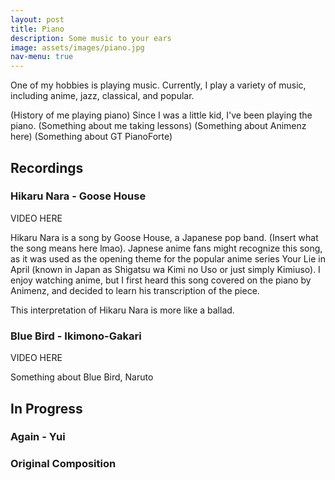 ```yaml
---
layout: post
title: Piano
description: Some music to your ears
image: assets/images/piano.jpg
nav-menu: true
---
```


One of my hobbies is playing music. Currently, I play a variety of music, including anime, jazz, classical, and popular.

(History of me playing piano) Since I was a little kid, I've been playing the piano. (Something about me taking lessons) (Something about Animenz here) (Something about GT PianoForte)

## Recordings

### Hikaru Nara - Goose House

VIDEO HERE

Hikaru Nara is a song by Goose House, a Japanese pop band. (Insert what the song means here lmao). Japnese anime fans might recognize this song, as it was used as the opening theme for the popular anime series Your Lie in April (known in Japan as Shigatsu wa Kimi no Uso or just simply Kimiuso). I enjoy watching anime, but I first heard this song covered on the piano by Animenz, and decided to learn his transcription of the piece. 

This interpretation of Hikaru Nara is more like a ballad.

### Blue Bird - Ikimono-Gakari

VIDEO HERE

Something about Blue Bird, Naruto

## In Progress

### Again - Yui

### Original Composition
